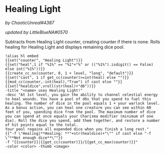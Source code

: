 # Healing Light  
*by ChaoticUnreal#4387*  
  
*updated by LittleBlueNA#0570*

Subtracts from Healing Light counter, creating counter if there is none. Rolls healing for Healing Light and displays remaining dice pool.
  
```GN
!alias hl embed  
{{set("counter", "Healing Light")}}  
{{set("heal",1 if "%1%" == "%1"+"%" or (("%1%").isdigit() == False) else int("%1%"))}}  
{{create_cc_nx(counter, 0, 1 + level, "long", "default")}}  
{{set("cast", 1 if get_cc(counter)>=int(heal) else "")}}  
{{mod_cc(counter,-int(heal),"True") if cast else ""}}  
{{set("healdice",vroll(str(heal)+"d6"))}}  
-title "<name> uses Healing Light!"  
-desc "At 1st level, you gain the ability to channel celestial energy to heal wounds. You have a pool of d6s that you spend to fuel this healing. The number of dice in the pool equals 1 + your warlock level.  
As a bonus action, you can heal one creature you can see within 60 feet of you, spending dice from the pool. The maximum number of dice you can spend at once equals your Charisma modifier (minimum of one die). Roll the dice you spend, add them together, and restore a number of hit points equal to the total.  
Your pool regains all expended dice when you finish a long rest."  
{{"-f \"Healing|**Healing: **"+str(healdice)+"\"" if cast else "-f \"**Not enough dice**\""}}  
-f "{{counter}}|{{get_cc(counter)}}/{{get_cc_max(counter)}}"  
-color <color> -thumb <image>
```
